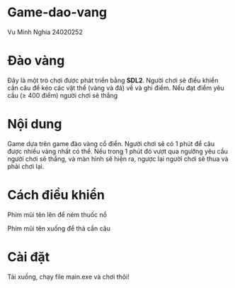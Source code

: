 # Game-dao-vang
Vu Minh Nghia 24020252


# Đào vàng

Đây là một trò chơi được phát triển bằng **SDL2**. Người chơi sẽ điều khiển cần câu để kéo các vật thể (vàng và đá) về và ghi điểm. Nếu đạt điểm yêu cầu (≥ 400 điểm) người chơi sẽ thắng

# Nội dung

Game dựa trên game đào vàng cổ điển. Người chơi sẽ có 1 phút để câu được nhiều vàng nhất có thể. Nếu trong 1 phút đó vượt qua ngưỡng yêu cầu người chơi sẽ thắng, và màn hình sẽ hiện ra, ngược lại người chơi sẽ thua và phải chơi lại.

# Cách điều khiển

Phím mũi tên lên để ném thuốc nổ

Phím mũi tên xuống để thả cần câu

# Cài đặt

Tải xuống, chạy file main.exe và chơi thôi!
